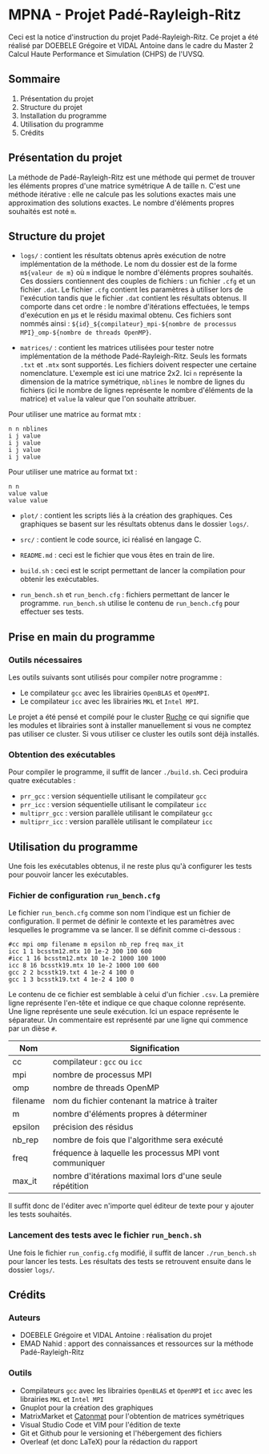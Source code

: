 # MPNA - Projet Padé-Rayleigh-Ritz

Ceci est la notice d'instruction du projet Padé-Rayleigh-Ritz. Ce projet a été réalisé par DOEBELE Grégoire et VIDAL Antoine dans le cadre du Master 2 Calcul Haute Performance et Simulation (CHPS) de l'UVSQ.

## Sommaire

1. Présentation du projet
2. Structure du projet
3. Installation du programme
4. Utilisation du programme
5. Crédits

## Présentation du projet

La méthode de Padé-Rayleigh-Ritz est une méthode qui permet de trouver les éléments propres d'une matrice symétrique A de taille n. C'est une méthode itérative : elle ne calcule pas les solutions exactes mais une approximation des solutions exactes. Le nombre d'éléments propres souhaités est noté `m`.

## Structure du projet

* `logs/` : contient les résultats obtenus après exécution de notre implémentation de la méthode. Le nom du dossier est de la forme `m${valeur de m}` où `m` indique le nombre d'éléments propres souhaités. Ces dossiers contiennent des couples de fichiers : un fichier `.cfg` et un fichier `.dat`. Le fichier `.cfg` contient les paramètres à utiliser lors de l'exécution tandis que le fichier `.dat` contient les résultats obtenus. Il comporte dans cet ordre&nbsp;: le nombre d'itérations effectuées, le temps d'exécution en μs et le résidu maximal obtenu. Ces fichiers sont nommés ainsi : `${id}_${compilateur}_mpi-${nombre de processus MPI}_omp-${nombre de threads OpenMP}`.

* `matrices/` : contient les matrices utilisées pour tester notre implémentation de la méthode Padé-Rayleigh-Ritz. Seuls les formats `.txt` et `.mtx` sont supportés. Les fichiers doivent respecter une certaine nomenclature. L'exemple est ici une matrice 2x2. Ici `n` représente la dimension de la matrice symétrique, `nblines` le nombre de lignes du fichiers (ici le nombre de lignes représente le nombre d'éléments de la matrice) et `value` la valeur que l'on souhaite attribuer.

Pour utiliser une matrice au format mtx :
```
n n nblines
i j value
i j value
i j value
i j value
```

Pour utiliser une matrice au format txt :
```
n n 
value value
value value
```

* `plot/` : contient les scripts liés à la création des graphiques. Ces graphiques se basent sur les résultats obtenus dans le dossier `logs/`.

* `src/` : contient le code source, ici réalisé en langage C.

* `README.md` : ceci est le fichier que vous êtes en train de lire.

* `build.sh` : ceci est le script permettant de lancer la compilation pour obtenir les exécutables.

* `run_bench.sh` et `run_bench.cfg` : fichiers permettant de lancer le programme. `run_bench.sh` utilise le contenu de `run_bench.cfg` pour effectuer ses tests.

## Prise en main du programme

### Outils nécessaires

Les outils suivants sont utilisés pour compiler notre programme :

* Le compilateur `gcc` avec les librairies `OpenBLAS` et `OpenMPI`.
* Le compilateur `icc` avec les librairies `MKL` et `Intel MPI`.

Le projet a été pensé et compilé pour le cluster [Ruche](https://mesocentre.pages.centralesupelec.fr/user_doc/) ce qui signifie que les modules et librairies sont à installer manuellement si vous ne comptez pas utiliser ce cluster. Si vous utiliser ce cluster les outils sont déjà installés.

### Obtention des exécutables

Pour compiler le programme, il suffit de lancer `./build.sh`. Ceci produira quatre exécutables : 
* `prr_gcc` : version séquentielle utilisant le compilateur `gcc`
* `prr_icc` : version séquentielle utilisant le compilateur `icc`
* `multiprr_gcc` : version parallèle utilisant le compilateur `gcc`
* `multiprr_icc` : version parallèle utilisant le compilateur `icc`

## Utilisation du programme

Une fois les exécutables obtenus, il ne reste plus qu'à configurer les tests pour pouvoir lancer les exécutables.

### Fichier de configuration `run_bench.cfg`

Le fichier `run_bench.cfg` comme son nom l'indique est un fichier de configuration. Il permet de définir le contexte et les paramètres avec lesquelles le programme va se lancer. Il se définit comme ci-dessous :

```
#cc mpi omp filename m epsilon nb_rep freq max_it
icc 1 1 bcsstm12.mtx 10 1e-2 300 100 600
#icc 1 16 bcsstm12.mtx 10 1e-2 1000 100 1000
icc 8 16 bcsstk19.mtx 10 1e-2 1000 100 600
gcc 2 2 bcsstk19.txt 4 1e-2 4 100 0
gcc 1 3 bcsstk19.txt 4 1e-2 4 100 0
```

Le contenu de ce fichier est semblable à celui d'un fichier `.csv`. La première ligne représente l'en-tête et indique ce que chaque colonne représente. Une ligne représente une seule exécution. Ici un espace représente le séparateur. Un commentaire est représenté par une ligne qui commence par un dièse `#`. 

| Nom       | Signification |
| ----------|---------------|
| cc        | compilateur : `gcc` ou `icc`     |
| mpi       | nombre de processus MPI          |
| omp       | nombre de threads OpenMP     |
| filename  | nom du fichier contenant la matrice à traiter     |
| m         | nombre d'éléments propres à déterminer     |
| epsilon   | précision des résidus      |
| nb_rep    | nombre de fois que l'algorithme sera exécuté     |
| freq      | fréquence à laquelle les processus MPI vont communiquer     |
| max_it    | nombre d'itérations maximal lors d'une seule répétition     |

Il suffit donc de l'éditer avec n'importe quel éditeur de texte pour y ajouter les tests souhaités.

### Lancement des tests avec le fichier `run_bench.sh`

Une fois le fichier `run_config.cfg` modifié, il suffit de lancer `./run_bench.sh` pour lancer les tests. Les résultats des tests se retrouvent ensuite dans le dossier `logs/`.

## Crédits

### Auteurs 

* DOEBELE Grégoire et VIDAL Antoine : réalisation du projet
* EMAD Nahid : apport des connaissances et ressources sur la méthode Padé-Rayleigh-Ritz

### Outils

* Compilateurs `gcc` avec les librairies `OpenBLAS` et `OpenMPI` et `icc` avec les librairies `MKL` et `Intel MPI`
* Gnuplot pour la création des graphiques
* MatrixMarket et [Catonmat](https://catonmat.net/tools/generate-symmetric-matrices) pour l'obtention de matrices symétriques
* Visual Studio Code et VIM pour l'édition de texte
* Git et Github pour le versioning et l'hébergement des fichiers
* Overleaf (et donc LaTeX) pour la rédaction du rapport
